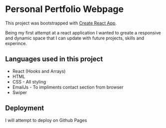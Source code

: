 # Personal Pertfolio Webpage

This project was bootstrapped with [Create React App](https://github.com/facebook/create-react-app).

Being my first attempt at a react application I wanted to greate a responsive and dynamic space that I can update with future projects, skills and experince. 

## Languages used in this project

- React (Hooks and Arrays)
- HTML
- CSS - All styling
- EmailJs - To impliments contact section from browser
- Swiper

## Deployment

I will attempt to deploy on Github Pages

